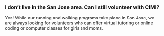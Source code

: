 ### I don’t live in the San Jose area. Can I still volunteer with CIMI?

Yes! While our running and walking programs take place in San Jose, we are always looking for volunteers who can offer virtual tutoring or online coding or computer classes for girls and moms. 
